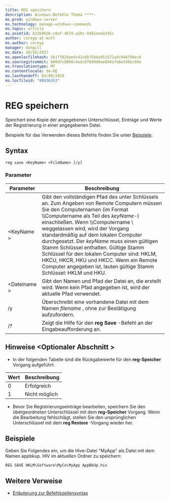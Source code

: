 ```yaml
---
title: REG speichern
description: Windows-Befehle Thema ****-
ms.prod: windows-server
ms.technology: manage-windows-commands
ms.topic: article
ms.assetid: b326482b-c8af-467d-a20c-0481eeda3d5c
author: coreyp-at-msft
ms.author: coreyp
manager: dongill
ms.date: 10/16/2017
ms.openlocfilehash: 5b1f7829aedc42c0b75bda951572a4c944798ec6
ms.sourcegitcommit: b00d7c8968c4adc8f699dbee694afe6ed36bc9de
ms.translationtype: MT
ms.contentlocale: de-DE
ms.lasthandoff: 04/08/2020
ms.locfileid: "80836353"
---
```

# <a name="reg-save"></a>REG speichern



Speichert eine Kopie der angegebenen Unterschlüssel, Einträge und Werte der Registrierung in einer angegebenen Datei.

Beispiele für das Verwenden dieses Befehls finden Sie unter [Beispiele](#BKMK_examples).

## <a name="syntax"></a>Syntax

```
reg save <KeyName> <FileName> [/y]
```

### <a name="parameters"></a>Parameter

|Parameter|Beschreibung|
|---------|-----------|
|\<KeyName >|Gibt den vollständigen Pfad des unter Schlüssels an. Zum Angeben von Remote Computern müssen Sie den Computernamen (im Format \\\\Computername als Teil des *keyName*-\) einschließen. Wenn \\\\Computername \ weggelassen wird, wird der Vorgang standardmäßig auf dem lokalen Computer durchgesetzt. Der *keyName* muss einen gültigen Stamm Schlüssel enthalten. Gültige Stamm Schlüssel für den lokalen Computer sind: HKLM, HKCU, HKCR, HKU und HKCC. Wenn ein Remote Computer angegeben ist, lauten gültige Stamm Schlüssel: HKLM und HKU.|
|\<Dateiname >|Gibt den Namen und Pfad der Datei an, die erstellt wird. Wenn kein Pfad angegeben ist, wird der aktuelle Pfad verwendet.|
|/y|Überschreibt eine vorhandene Datei mit dem Namen *filename* , ohne zur Bestätigung aufzufordern.|
|/?|Zeigt die Hilfe für den **reg Save** -Befehl an der Eingabeaufforderung an.|

## <a name="remarks-optional-section"></a>Hinweise \<Optionaler Abschnitt >

-   In der folgenden Tabelle sind die Rückgabewerte für den **reg-Speicher** Vorgang aufgeführt.

|Wert|Beschreibung|
|-----|-----------|
|0|Erfolgreich|
|1|Nicht möglich|
-   Bevor Sie Registrierungseinträge bearbeiten, speichern Sie den übergeordneten Unterschlüssel mit dem **reg-Speicher** Vorgang. Wenn die Bearbeitung fehlschlägt, stellen Sie den ursprünglichen Unterschlüssel mit dem **reg Restore** -Vorgang wieder her.

## <a name="examples"></a><a name=BKMK_examples></a>Beispiele

Geben Sie Folgendes ein, um die Hive-Datei "MyApp" als Datei mit dem Namen appbkup. HIV im aktuellen Ordner zu speichern:
```
REG SAVE HKLM\Software\MyCo\MyApp AppBkUp.hiv
```

## <a name="additional-references"></a>Weitere Verweise

- [Erläuterung zur Befehlszeilensyntax](command-line-syntax-key.md)